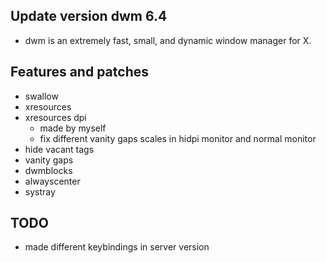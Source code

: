 ## Update version dwm 6.4
- dwm is an extremely fast, small, and dynamic window manager for X.
## Features and patches
- swallow
- xresources
- xresources dpi
    - made by myself
    - fix different vanity gaps scales in hidpi monitor and normal monitor
- hide vacant tags
- vanity gaps
- dwmblocks
- alwayscenter
- systray
## TODO
- made different keybindings in server version
